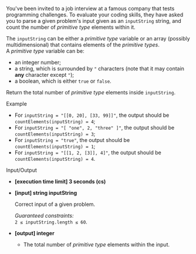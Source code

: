 
You've been invited to a job interview at a famous company that tests programming challenges. To evaluate your coding skills, they have asked you to parse a given problem's input given as an  `inputString`  string, and count the number of  _primitive type_  elements within it.

The  `inputString`  can be either a  _primitive type_  variable or an array (possibly multidimensional) that contains elements of the  _primitive types_.  
A  _primitive type_  variable can be:

-   an integer number;
-   a string, which is surrounded by  `"`  characters (note that it may contain  **any**  character except  `"`);
-   a boolean, which is either  `true`  or  `false`.

Return the total number of  _primitive type_  elements inside  `inputString`.

Example

-   For  `inputString = "[[0, 20], [33, 99]]"`, the output should be  
    `countElements(inputString) = 4`;
-   For  `inputString = "[ "one", 2, "three" ]"`, the output should be  
    `countElements(inputString) = 3`;
-   For  `inputString = "true"`, the output should be  
    `countElements(inputString) = 1`;
-   For  `inputString = "[[1, 2, [3]], 4]"`, the output should be  
    `countElements(inputString) = 4`.

Input/Output

-   **[execution time limit] 3 seconds (cs)**
    
-   **[input] string inputString**
    
    Correct input of a given problem.
    
    _Guaranteed constraints:_  
    `2 ≤ inputString.length ≤ 60`.
    
-   **[output] integer**
    
    -   The total number of  _primitive type_  elements within the input.